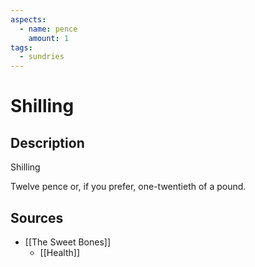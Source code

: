 ```yaml
---
aspects:
  - name: pence
    amount: 1
tags:
  - sundries
---
```

# Shilling
## Description
Shilling

Twelve pence or, if you prefer, one-twentieth of a pound.

## Sources
- [[The Sweet Bones]]
	- [[Health]]